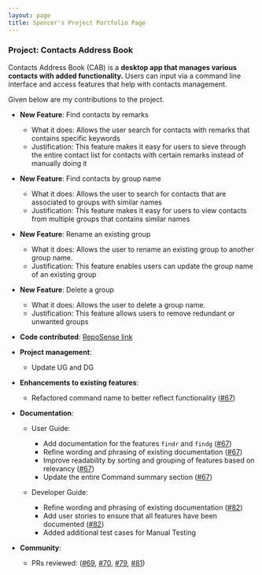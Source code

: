 ```yaml
---
layout: page
title: Spencer's Project Portfolio Page
---
```


### Project: Contacts Address Book

Contacts Address Book (CAB) is a **desktop app that manages various contacts with added functionality.**
Users can input via a command line interface and access features that help with contacts management.

Given below are my contributions to the project.

* **New Feature**: Find contacts by remarks
  * What it does: Allows the user search for contacts with remarks that contains specific keywords
  * Justification: This feature makes it easy for users to sieve through the entire contact list for contacts with certain remarks instead of manually doing it

* **New Feature**: Find contacts by group name
  * What it does: Allows the user to search for contacts that are associated to groups with similar names
  * Justification: This feature makes it easy for users to view contacts from multiple groups that contains similar names
  
* **New Feature**: Rename an existing group 
  * What it does: Allows the user to rename an existing group to another group name.
  * Justification: This feature enables users can update the group name of an existing group

* **New Feature**: Delete a group 
  * What it does: Allows the user to delete a group name.
  * Justification: This feature allows users to remove redundant or unwanted groups


* **Code contributed**: [RepoSense link](https://nus-tic4002-ay2122s2.github.io/tp-dashboard/?search=&sort=groupTitle&sortWithin=title&timeframe=commit&mergegroup=&groupSelect=groupByRepos&breakdown=true&checkedFileTypes=docs~functional-code~test-code~other&since=2022-02-11&tabOpen=true&tabType=authorship&tabAuthor=spencernah&tabRepo=AY2122S2-TIC4002-F18-1%2Ftp2%5Bmaster%5D&authorshipIsMergeGroup=false&authorshipFileTypes=docs~functional-code&authorshipIsBinaryFileTypeChecked=false)

* **Project management**:
  * Update UG and DG

* **Enhancements to existing features**:
  * Refactored command name to better reflect functionality ([\#67](https://github.com/AY2122S2-TIC4002-F18-1/tp2/pull/67))

* **Documentation**:
  * User Guide:
    * Add documentation for the features `findr` and `findg` ([\#67](https://github.com/AY2122S2-TIC4002-F18-1/tp2/pull/67))
    * Refine wording and phrasing of existing documentation ([\#67](https://github.com/AY2122S2-TIC4002-F18-1/tp2/pull/67))
    * Improve readability by sorting and grouping of features based on relevancy ([\#67](https://github.com/AY2122S2-TIC4002-F18-1/tp2/pull/67))
    * Update the entire Command summary section ([\#67](https://github.com/AY2122S2-TIC4002-F18-1/tp2/pull/67))

  * Developer Guide:
    * Refine wording and phrasing of existing documentation ([\#82](https://github.com/AY2122S2-TIC4002-F18-1/tp2/pull/82))
    * Add user stories to ensure that all features have been documented ([\#82](https://github.com/AY2122S2-TIC4002-F18-1/tp2/pull/82))
    * Added additional test cases for Manual Testing

* **Community**:
  * PRs reviewed: ([\#69](https://github.com/AY2122S2-TIC4002-F18-1/tp2/pull/69), [\#70](https://github.com/AY2122S2-TIC4002-F18-1/tp2/pull/70), [\#79](https://github.com/AY2122S2-TIC4002-F18-1/tp2/pull/79), [\#81](https://github.com/AY2122S2-TIC4002-F18-1/tp2/pull/81))

